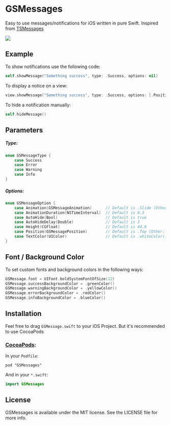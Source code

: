 # GSMessages

Easy to use messages/notifications for iOS written in pure Swift. Inspired from [TSMessages](https://github.com/KrauseFx/TSMessages)

![](https://github.com/wxxsw/GSMessages/blob/master/demo.gif)

## Example

To show notifications use the following code:
```Swift
self.showMessage("Something success", type: .Success, options: nil)
```

To display a notice on a view:
```Swift
view.showMessage("Something success", type: .Success, options: [.Position(.Bottom)])
```

To hide a notification manually:
```Swift
self.hideMessage()
```

## Parameters

##### Type:

```Swift
enum GSMessageType {
    case Success
    case Error
    case Warning
    case Info
}
```

##### Options:

```Swift
enum GSMessageOption {
    case Animation(GSMessageAnimation)      // Default is .Slide (Other: .Fade)
    case AnimationDuration(NSTimeInterval)  // Default is 0.3
    case AutoHide(Bool)                     // Default is true
    case AutoHideDelay(Double)              // Default is 3
    case Height(CGFloat)                    // Default is 44.0
    case Position(GSMessagePosition)        // Default is .Top (Other: .Bottom)
    case TextColor(UIColor)                 // Default is .whiteColor()
}
```

## Font / Background Color

To set custom fonts and background colors in the following ways:
```Swift
GSMessage.font = UIFont.boldSystemFontOfSize(12)
GSMessage.successBackgroundColor = .greenColor()
GSMessage.warningBackgroundColor = .yellowColor()
GSMessage.errorBackgroundColor = .redColor()
GSMessage.infoBackgroundColor = .blueColor()
```

## Installation

Feel free to drag `GSMessage.swift` to your iOS Project. But it's recommended to use CocoaPods

### [CocoaPods](http://cocoapods.org/):

In your `Podfile`:
```
pod "GSMessages"
```

And in your `*.swift`:
```swift
import GSMessages
```

## License

GSMessages is available under the MIT license. See the LICENSE file for more info.
